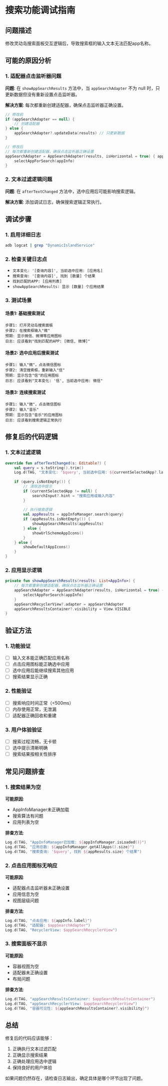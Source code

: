 # 搜索功能调试指南

## 问题描述
修改灵动岛搜索面板交互逻辑后，导致搜索框的输入文本无法匹配app名称。

## 可能的原因分析

### 1. 适配器点击监听器问题
**问题**: 在 `showAppSearchResults` 方法中，当 `appSearchAdapter` 不为 null 时，只更新数据但没有重新设置点击监听器。

**解决方案**: 每次都重新创建适配器，确保点击监听器正确设置。

```kotlin
// 修改前
if (appSearchAdapter == null) {
    // 创建适配器
} else {
    appSearchAdapter?.updateData(results) // 只更新数据
}

// 修改后
// 每次都重新创建适配器，确保点击监听器正确设置
appSearchAdapter = AppSearchAdapter(results, isHorizontal = true) { appInfo ->
    selectAppForSearch(appInfo)
}
```

### 2. 文本过滤逻辑问题
**问题**: 在 `afterTextChanged` 方法中，选中应用后可能影响搜索逻辑。

**解决方案**: 添加调试日志，确保搜索逻辑正常执行。

## 调试步骤

### 1. 启用详细日志
```bash
adb logcat | grep "DynamicIslandService"
```

### 2. 检查关键日志点
- `文本变化: '[查询内容]', 当前选中应用: [应用名]`
- `搜索查询: '[查询内容]', 找到 [数量] 个结果`
- `找到匹配的APP: [应用列表]`
- `showAppSearchResults: 显示 [数量] 个应用结果`

### 3. 测试场景

#### 场景1: 基础搜索测试
```
步骤1: 打开灵动岛搜索面板
步骤2: 在搜索框输入"微"
预期: 显示微信、微博等应用图标
日志: 应该看到"找到匹配的APP: [微信, 微博]"
```

#### 场景2: 选中应用后搜索测试
```
步骤1: 输入"微"，点击微信图标
步骤2: 清空搜索框，重新输入"信"
预期: 显示包含"信"的应用图标
日志: 应该看到"文本变化: '信', 当前选中应用: 微信"
```

#### 场景3: 连续搜索测试
```
步骤1: 输入"微"，点击微信图标
步骤2: 输入"音乐"
预期: 显示包含"音乐"的应用图标
日志: 应该看到搜索逻辑正常执行
```

## 修复后的代码逻辑

### 1. 文本过滤逻辑
```kotlin
override fun afterTextChanged(s: Editable?) {
    val query = s.toString().trim()
    Log.d(TAG, "文本变化: '$query', 当前选中应用: ${currentSelectedApp?.label}")
    
    if (query.isNotEmpty()) {
        // 清除选中提示
        if (currentSelectedApp != null) {
            searchInput?.hint = "搜索应用或输入内容"
        }
        
        // 执行搜索逻辑
        val appResults = appInfoManager.search(query)
        if (appResults.isNotEmpty()) {
            showAppSearchResults(appResults)
        } else {
            showUrlSchemeAppIcons()
        }
    } else {
        showDefaultAppIcons()
    }
}
```

### 2. 应用显示逻辑
```kotlin
private fun showAppSearchResults(results: List<AppInfo>) {
    // 每次都重新创建适配器，确保点击监听器正确设置
    appSearchAdapter = AppSearchAdapter(results, isHorizontal = true) { appInfo ->
        selectAppForSearch(appInfo)
    }
    appSearchRecyclerView?.adapter = appSearchAdapter
    appSearchResultsContainer?.visibility = View.VISIBLE
}
```

## 验证方法

### 1. 功能验证
- [ ] 输入文本能正确匹配应用名称
- [ ] 点击应用图标能正确选中应用
- [ ] 选中应用后能继续搜索其他应用
- [ ] 搜索结果显示正确

### 2. 性能验证
- [ ] 搜索响应时间正常（<500ms）
- [ ] 内存使用正常，无泄漏
- [ ] 适配器正确回收和重建

### 3. 用户体验验证
- [ ] 搜索过程流畅，无卡顿
- [ ] 选中提示清晰明确
- [ ] 搜索结果按相关性排序

## 常见问题排查

### 1. 搜索结果为空
**可能原因**:
- AppInfoManager未正确加载
- 搜索算法有问题
- 应用列表为空

**排查方法**:
```kotlin
Log.d(TAG, "AppInfoManager已加载: ${appInfoManager.isLoaded()}")
Log.d(TAG, "应用总数: ${appInfoManager.getAllApps().size}")
Log.d(TAG, "搜索查询: '$query', 找到 ${appResults.size} 个结果")
```

### 2. 点击应用图标无响应
**可能原因**:
- 适配器点击监听器未正确设置
- 应用信息为空
- 视图层级问题

**排查方法**:
```kotlin
Log.d(TAG, "点击应用: ${appInfo.label}")
Log.d(TAG, "适配器: $appSearchAdapter")
Log.d(TAG, "RecyclerView: $appSearchRecyclerView")
```

### 3. 搜索面板不显示
**可能原因**:
- 容器视图为空
- 适配器未正确设置
- 布局问题

**排查方法**:
```kotlin
Log.d(TAG, "appSearchResultsContainer: $appSearchResultsContainer")
Log.d(TAG, "appSearchRecyclerView: $appSearchRecyclerView")
Log.d(TAG, "容器可见性: ${appSearchResultsContainer?.visibility}")
```

## 总结

修复后的代码应该能够：
1. 正确执行文本过滤匹配
2. 正确显示搜索结果
3. 正确处理应用选中逻辑
4. 保持良好的用户体验

如果问题仍然存在，请检查日志输出，确定具体是哪个环节出现了问题。
